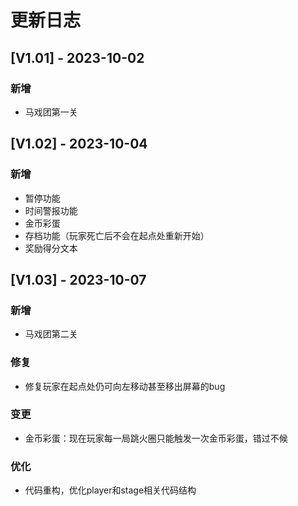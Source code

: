 # 更新日志

## [V1.01] - 2023-10-02

### 新增

* 马戏团第一关

## [V1.02] - 2023-10-04

### 新增

* 暂停功能
* 时间警报功能
* 金币彩蛋
* 存档功能（玩家死亡后不会在起点处重新开始）
* 奖励得分文本

## [V1.03] - 2023-10-07

### 新增

* 马戏团第二关

### 修复

* 修复玩家在起点处仍可向左移动甚至移出屏幕的bug

### 变更

* 金币彩蛋：现在玩家每一局跳火圈只能触发一次金币彩蛋，错过不候

### 优化

* 代码重构，优化player和stage相关代码结构

